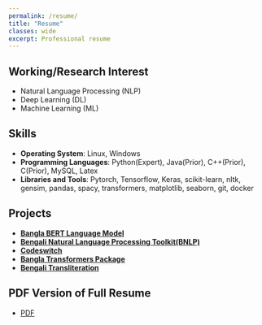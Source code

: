 ```yaml
---
permalink: /resume/
title: "Resume"
classes: wide
excerpt: Professional resume
---
```


## Working/Research Interest
- Natural Language Processing (NLP)
- Deep Learning (DL)
- Machine Learning (ML)

## Skills
- __Operating System__: Linux, Windows
- __Programming Languages__: Python(Expert), Java(Prior), C++(Prior), C(Prior),  MySQL, Latex
- __Libraries and Tools__: Pytorch, Tensorflow, Keras, scikit-learn, nltk, gensim, pandas, spacy, transformers, matplotlib, seaborn, git, docker

## Projects
- [__Bangla BERT Language Model__](https://github.com/sagorbrur/bangla-bert)
- [__Bengali Natural Language Processing Toolkit(BNLP)__](https://github.com/sagorbrur/bnlp)
- [__Codeswitch__](https://github.com/sagorbrur/codeswitch)
- [__Bangla Transformers Package__](https://github.com/sagorbrur/bntransformer)
- [__Bengali Transliteration__](https://github.com/sagorbrur/bntranslit)

## PDF Version of Full Resume
- [PDF](https://drive.google.com/file/d/1KCiR0kjtg0qIggdWnK5wiWzlrDEikgvp/view?usp=sharing)